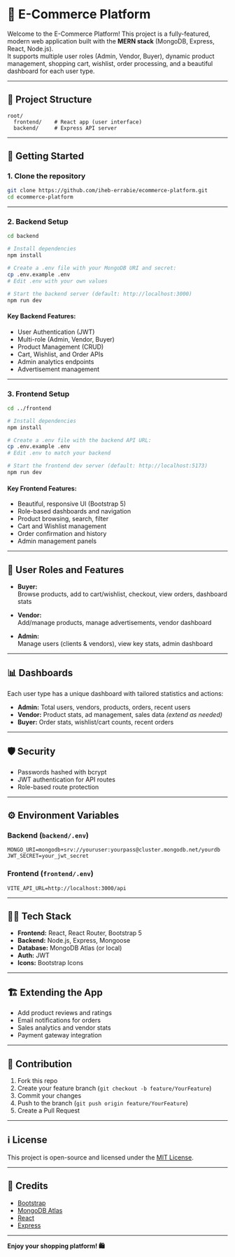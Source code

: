 # 🛒 E-Commerce Platform

Welcome to the E-Commerce Platform! This project is a fully-featured, modern web application built with the **MERN stack** (MongoDB, Express, React, Node.js).  
It supports multiple user roles (Admin, Vendor, Buyer), dynamic product management, shopping cart, wishlist, order processing, and a beautiful dashboard for each user type.

---

## 📂 Project Structure

```
root/
  frontend/    # React app (user interface)
  backend/     # Express API server
```

---

## 🚀 Getting Started

### 1. Clone the repository

```bash
git clone https://github.com/iheb-errabie/ecommerce-platform.git
cd ecommerce-platform
```

---

### 2. Backend Setup

```bash
cd backend

# Install dependencies
npm install

# Create a .env file with your MongoDB URI and secret:
cp .env.example .env
# Edit .env with your own values

# Start the backend server (default: http://localhost:3000)
npm run dev
```

#### **Key Backend Features:**
- User Authentication (JWT)
- Multi-role (Admin, Vendor, Buyer)
- Product Management (CRUD)
- Cart, Wishlist, and Order APIs
- Admin analytics endpoints
- Advertisement management

---

### 3. Frontend Setup

```bash
cd ../frontend

# Install dependencies
npm install

# Create a .env file with the backend API URL:
cp .env.example .env
# Edit .env to match your backend

# Start the frontend dev server (default: http://localhost:5173)
npm run dev
```

#### **Key Frontend Features:**
- Beautiful, responsive UI (Bootstrap 5)
- Role-based dashboards and navigation
- Product browsing, search, filter
- Cart and Wishlist management
- Order confirmation and history
- Admin management panels

---

## 👤 User Roles and Features

- **Buyer:**  
  Browse products, add to cart/wishlist, checkout, view orders, dashboard stats

- **Vendor:**  
  Add/manage products, manage advertisements, vendor dashboard

- **Admin:**  
  Manage users (clients & vendors), view key stats, admin dashboard

---

## 📊 Dashboards

Each user type has a unique dashboard with tailored statistics and actions:
- **Admin:** Total users, vendors, products, orders, recent users
- **Vendor:** Product stats, ad management, sales data *(extend as needed)*
- **Buyer:** Order stats, wishlist/cart counts, recent orders

---

## 🛡️ Security

- Passwords hashed with bcrypt
- JWT authentication for API routes
- Role-based route protection

---

## ⚙️ Environment Variables

### Backend (`backend/.env`)

```
MONGO_URI=mongodb+srv://youruser:yourpass@cluster.mongodb.net/yourdb
JWT_SECRET=your_jwt_secret
```

### Frontend (`frontend/.env`)

```
VITE_API_URL=http://localhost:3000/api
```

---

## 🧑‍💻 Tech Stack

- **Frontend:** React, React Router, Bootstrap 5
- **Backend:** Node.js, Express, Mongoose
- **Database:** MongoDB Atlas (or local)
- **Auth:** JWT
- **Icons:** Bootstrap Icons

---

## 🏗️ Extending the App

- Add product reviews and ratings
- Email notifications for orders
- Sales analytics and vendor stats
- Payment gateway integration

---

## 🤝 Contribution

1. Fork this repo
2. Create your feature branch (`git checkout -b feature/YourFeature`)
3. Commit your changes
4. Push to the branch (`git push origin feature/YourFeature`)
5. Create a Pull Request

---

## ℹ️ License

This project is open-source and licensed under the [MIT License](LICENSE).

---

## 🙏 Credits

- [Bootstrap](https://getbootstrap.com/)
- [MongoDB Atlas](https://www.mongodb.com/cloud/atlas)
- [React](https://react.dev/)
- [Express](https://expressjs.com/)

---

**Enjoy your shopping platform! 🛍️**

